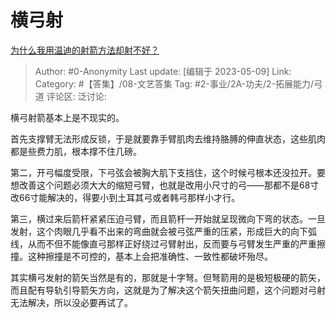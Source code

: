 # 横弓射
[为什么我用温迪的射箭方法却射不好？](https://www.zhihu.com/question/587029885/answer/3020300358)

> Author: #0-Anonymity
> Last update: [编辑于 2023-05-09]
> Link:
> Category: #【答集】/08-文艺答集 
> Tag: #2-事业/2A-功夫/2-拓展能力/弓道
> 评论区:
> 泛讨论:

横弓射箭基本上是不现实的。

首先支撑臂无法形成反锁，于是就要靠手臂肌肉去维持胳膊的伸直状态，这些肌肉都是些费力肌，根本撑不住几磅。

第二，开弓幅度受限，下弓弦会被胸大肌下支挡住，这个时候弓根本还没拉开。要想改善这个问题必须大大的缩短弓臂，也就是改用小尺寸的弓——那都不是68寸改66寸能解决的，得要小到土耳其弓或者韩弓那样小才行。

第三，横过来后箭杆紧紧压迫弓臂，而且箭杆一开始就呈现微向下弯的状态。一旦发射，这个肉眼几乎看不出来的弯曲就会被弓弦严重的压紧，形成巨大的向下弧线，从而不但不能像直弓那样正好绕过弓臂射出，反而要与弓臂发生严重的严重擦撞。这种擦撞是不可控的，基本上会把准确性、一致性都破坏殆尽。

其实横弓发射的箭矢当然是有的，那就是十字弩。但弩箭用的是极短极硬的箭矢，而且配有导轨引导箭矢方向，这就是为了解决这个箭矢扭曲问题，这个问题对弓射无法解决，所以没必要再试了。
